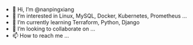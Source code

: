 - 👋 Hi, I’m @nanpingxiang
- 👀 I’m interested in Linux, MySQL, Docker, Kubernetes, Prometheus ...
- 🌱 I’m currently learning Terraform, Python, Django
- 💞️ I’m looking to collaborate on ...
- 📫 How to reach me ...

<!---
nanpingxiang/nanpingxiang is a ✨ special ✨ repository because its `README.md` (this file) appears on your GitHub profile.
You can click the Preview link to take a look at your changes.
--->
